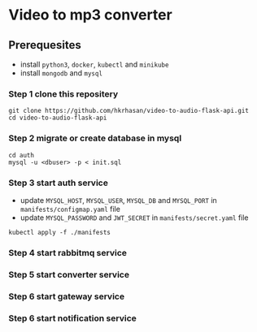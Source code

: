 # Video to mp3 converter


## Prerequesites

- install `python3`, `docker`, `kubectl` and `minikube` 
- install `mongodb` and `mysql`

### Step 1 clone this repositery

```
git clone https://github.com/hkrhasan/video-to-audio-flask-api.git
cd video-to-audio-flask-api
```

### Step 2 migrate or create database in mysql

```
cd auth
mysql -u <dbuser> -p < init.sql
```

### Step 3 start auth service

- update `MYSQL_HOST`, `MYSQL_USER`, `MYSQL_DB` and `MYSQL_PORT` in `manifests/configmap.yaml` file
- update `MYSQL_PASSWORD` and `JWT_SECRET` in `manifests/secret.yaml` file

```
kubectl apply -f ./manifests
```


### Step 4 start rabbitmq service
### Step 5 start converter service
### Step 6 start gateway service
### Step 6 start notification service
